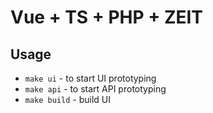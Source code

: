 # Vue + TS + PHP + ZEIT

## Usage

- `make ui` - to start UI prototyping
- `make api` - to start API prototyping
- `make build` - build UI
